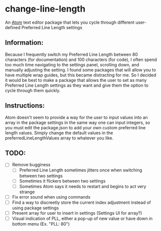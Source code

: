 # change-line-length
An [Atom](https://atom.io) text editor package that lets you cycle through
different user-defined Preferred Line Length settings

## Information:

Because I frequently switch my Preferred Line Length between 80 characters (for
documentation) and 100 characters (for code), I often spend too much time
navigating to the settings panel, scrolling down, and manually adjusting the
setting.  I found some packages that will allow you to have multiple wrap
guides, but this became distracting for me.  So I decided it would be best to
make a package that allows the user to set as many Preferred Line Length
settings as they want and give them the option to cycle through them quickly.

## Instructions:

Atom doesn't seem to provide a way for the user to input values into an array in
the package settings in the same way one can input integers, so you must edit
the package.json to add your own custom preferred line length values.  Simply
change the default values in the preferredLineLengthValues array to whatever you
like.

## TODO:

- [ ] Remove bugginess
    - [ ] Preferred Line Length sometimes jitters once when switching between
    two settings
    - [ ] Sometimes it flickers between two settings
    - [ ] Sometimes Atom says it needs to restart and begins to act very strange
- [ ] Fix error sound when using commands
- [ ] Find a way to discreetly store the current index adjustment instead of
using package settings
- [ ] Present array for user to insert in settings (Settings UI for array?)
- [ ] Visual indication of PLL, either a pop-up of new value or have down in
bottom menu (Ex. "PLL: 80")

